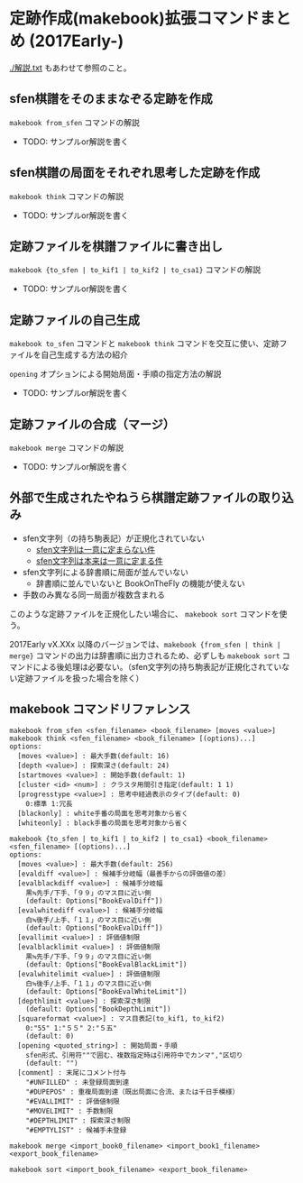 ﻿<!-- Markdown -->
# 定跡作成(makebook)拡張コマンドまとめ (2017Early-)

[./解説.txt](./解説.txt) もあわせて参照のこと。

## sfen棋譜をそのままなぞる定跡を作成

`makebook from_sfen` コマンドの解説

- TODO: サンプルor解説を書く

## sfen棋譜の局面をそれぞれ思考した定跡を作成

`makebook think` コマンドの解説

- TODO: サンプルor解説を書く

## 定跡ファイルを棋譜ファイルに書き出し

`makebook {to_sfen | to_kif1 | to_kif2 | to_csa1}` コマンドの解説

- TODO: サンプルor解説を書く

## 定跡ファイルの自己生成

`makebook to_sfen` コマンドと `makebook think` コマンドを交互に使い、定跡ファイルを自己生成する方法の紹介

`opening` オプションによる開始局面・手順の指定方法の解説

- TODO: サンプルor解説を書く

## 定跡ファイルの合成（マージ）

`makebook merge` コマンドの解説

- TODO: サンプルor解説を書く

## 外部で生成されたやねうら棋譜定跡ファイルの取り込み

- sfen文字列（の持ち駒表記）が正規化されていない
  - [sfen文字列は一意に定まらない件](http://yaneuraou.yaneu.com/2016/07/15/sfen%E6%96%87%E5%AD%97%E5%88%97%E3%81%AF%E4%B8%80%E6%84%8F%E3%81%AB%E5%AE%9A%E3%81%BE%E3%82%89%E3%81%AA%E3%81%84%E4%BB%B6/)
  - [sfen文字列は本来は一意に定まる件](http://yaneuraou.yaneu.com/2016/07/15/sfen%E6%96%87%E5%AD%97%E5%88%97%E3%81%AF%E6%9C%AC%E6%9D%A5%E3%81%AF%E4%B8%80%E6%84%8F%E3%81%AB%E5%AE%9A%E3%81%BE%E3%82%8B%E4%BB%B6/)
- sfen文字列による辞書順に局面が並んでいない
  - 辞書順に並んでいないと BookOnTheFly の機能が使えない
- 手数のみ異なる同一局面が複数含まれる

このような定跡ファイルを正規化したい場合に、 `makebook sort` コマンドを使う。

2017Early vX.XXx 以降のバージョンでは、`makebook {from_sfen | think | merge}` コマンドの出力は辞書順に出力されるため、必ずしも `makebook sort` コマンドによる後処理は必要ない。（sfen文字列の持ち駒表記が正規化されていない定跡ファイルを扱った場合を除く）

## makebook コマンドリファレンス

```
makebook from_sfen <sfen_filename> <book_filename> [moves <value>]
makebook think <sfen_filename> <book_filename> [(options)...]
options:
  [moves <value>] : 最大手数(default: 16)
  [depth <value>] : 探索深さ(default: 24)
  [startmoves <value>] : 開始手数(default: 1)
  [cluster <id> <num>] : クラスタ用間引き指定(default: 1 1)
  [progresstype <value>] : 思考中経過表示のタイプ(default: 0)
    0:標準 1:冗長
  [blackonly] : white手番の局面を思考対象から省く
  [whiteonly] : black手番の局面を思考対象から省く

makebook {to_sfen | to_kif1 | to_kif2 | to_csa1} <book_filename> <sfen_filename> [(options)...]
options:
  [moves <value>] : 最大手数(default: 256)
  [evaldiff <value>] : 候補手分岐幅（最善手からの評価値の差）
  [evalblackdiff <value>] : 候補手分岐幅
    黒≒先手/下手、「９９」のマス目に近い側
    (default: Options["BookEvalDiff"])
  [evalwhitediff <value>] : 候補手分岐幅
    白≒後手/上手、「１１」のマス目に近い側
    (default: Options["BookEvalDiff"])
  [evallimit <value>] : 評価値制限
  [evalblacklimit <value>] : 評価値制限
    黒≒先手/下手、「９９」のマス目に近い側
    (default: Options["BookEvalBlackLimit"])
  [evalwhitelimit <value>] : 評価値制限
    白≒後手/上手、「１１」のマス目に近い側
    (default: Options["BookEvalWhiteLimit"])
  [depthlimit <value>] : 探索深さ制限
    (default: Options["BookDepthLimit"])
  [squareformat <value>] : マス目表記(to_kif1, to_kif2)
    0:"55" 1:"５５" 2:"５五"
    (default: 0)
  [opening <quoted_string>] : 開始局面・手順
    sfen形式、引用符""で囲む、複数指定時は引用符中でカンマ","区切り
    (default: "")
  [comment] : 末尾にコメント付与
    "#UNFILLED" : 未登録局面到達
    "#DUPEPOS" : 重複局面到達（既出局面に合流、または千日手模様）
    "#EVALLIMIT" : 評価値制限
    "#MOVELIMIT" : 手数制限
    "#DEPTHLIMIT" : 探索深さ制限
    "#EMPTYLIST" : 候補手未登録

makebook merge <import_book0_filename> <import_book1_filename> <export_book_filename>

makebook sort <import_book_filename> <export_book_filename>
```